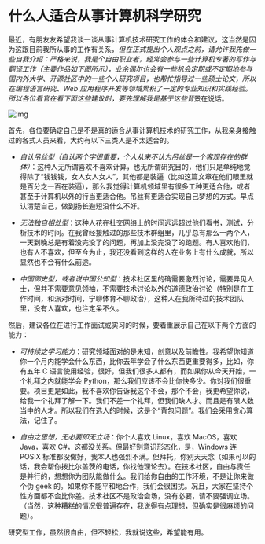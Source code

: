 # 什么人适合从事计算机科学研究

最近，有朋友友希望我谈一谈从事计算机技术研究工作的体会和建议，这当然是因为这跟目前我所从事的工作有关系，*但在正式提出个人观点之前，请允许我先做一些自我介绍：严格来说，我是个自由职业者，经常会参与一些计算机专著的写作与翻译工作（主要作品如下图所示），业余偶尔也会有一些机会定期或不定期地参与国内外大学、开源社区中的一些个人研究项目，也帮忙指导过一些硕士论文，所以在编程语言研究、Web 应用程序开发等领域累积了一定的专业知识和实践经验。所以各位看官在看下面这些建议时，要先理解我是基于这些背*景在说话。

![img](https://img2023.cnblogs.com/blog/691082/202306/691082-20230616114925961-1659836343.png)

首先，各位要确定自己是不是真的适合从事计算机技术的研究工作，从我亲身接触过的各式人员来看，大约有以下三类人是不太适合的。

- *自认吊丝型（自认两个字很重要，个人从来不认为吊丝是一个客观存在的群体）*：这种人无所谓喜欢不喜欢计算，也无所谓研究目的，他们只是单纯地觉得除了“钱钱钱，女人女人女人”，其他都是装逼（比如这篇文章在他们眼里就是百分之一百在装逼），那么我觉得计算机领域里有很多工种更适合他，或者甚至于计算机以外的行当更适合他。吊丝有更适合实现自己梦想的方式。早点认清楚自己，做到扬长避短没什么不好。

- *无法独自相处型*：这种人花在社交网络上的时间远远超过他们看书，测试，分析技术的时间。在我曾经接触过的那些技术群组里，几乎总有那么一两个人，一天到晚总是有着没完没了的问题，再加上没完没了的跑题。有人喜欢他们，也有人不喜欢，但至今为止，我还没看到这样的人在业务上有什么成就，所以显然也不会有什么前途。

- *中国御史型，或者说中国公知型*：技术社区里的确需要激烈讨论，需要异见人士，但并不需要意见领袖，不需要技术讨论以外的道德政治讨论（特别是在工作时间，和派对时间，宁聊体育不聊政治），这种人在我所待过的技术团队里，没有人喜欢，也注定呆不久。

然后，建议各位在进行工作面试或实习的时候，要着重展示自己在以下两个方面的能力：

- *可持续之学习能力*：研究领域面对的是未知，创意以及前瞻性。我希望你知道你一个月内能学会什么东西，比你去年学会了什么东西更重要得多，比如，你有五年 C 语言使用经验，很好，但我们很多人都有，而如果你从今天开始，一个礼拜之内就能学会 Python，那么我们应该不会比你快多少。你对我们很重要。项目更是如此，我不喜欢你告诉我这个不会，那个不会，我更希望你说，给我一个礼拜了解一下。我们不差一个礼拜，但我们缺人才。而且是有限人数当中的人才。所以我们在选人的时候，这是个“背包问题”。我们会采用贪心算法，记住了。

- *自由之思想，无必要即无立场*：你个人喜欢 Linux，喜欢 MacOS，喜欢 Java，喜欢 C#，这都没关系。但最好别意识形态化，是，Windows 连 POSIX 标准都没做好，我本人也强烈不满。但拜托，你别天天念（如果可以的话，我会帮你拨比尔盖茨的电话，你找他理论去）。在技术社区，自由与责任是并行的，想想你为团队能做什么。我们给你自由的工作环境，不是让你来做个伪 geek 的。如果你不能平和地合作，我们会很困扰。况且，大家在坚持个性方面都不会比你差。技术社区不是政治会场，没有必要，请不要强调立场。（当然，这种糟糕的情况很普遍存在，我说得有点理想，但确实是很麻烦的问题）。

研究型工作，虽然很自由，但不轻松，我就说这些，希望能有用。

